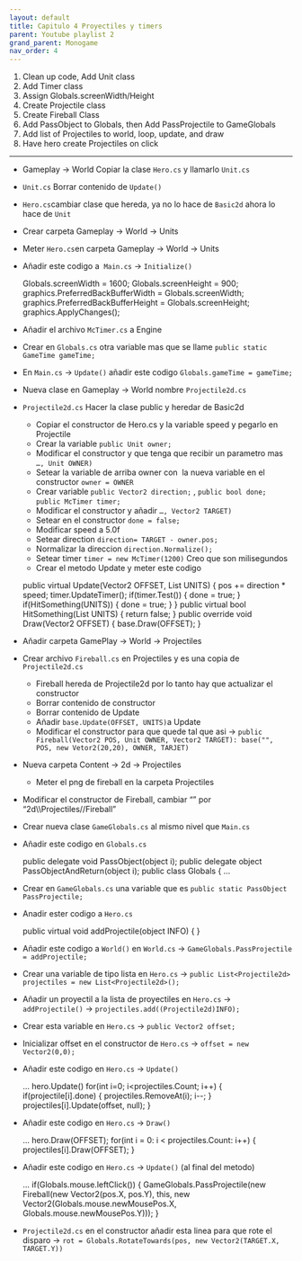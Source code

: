 ```yaml
---
layout: default
title: Capitulo 4 Proyectiles y timers
parent: Youtube playlist 2
grand_parent: Monogame
nav_order: 4
---
```


1.  Clean up code, Add Unit class
2.  Add Timer class
3.  Assign Globals.screenWidth/Height
4.  Create Projectile class
5.  Create Fireball Class
6.  Add PassObject to Globals, then Add PassProjectile to GameGlobals
7.  Add list of Projectiles to world, loop, update, and draw
8.  Have hero create Projectiles on click

---

- Gameplay → World Copiar la clase `Hero.cs` y llamarlo `Unit.cs`
- `Unit.cs` Borrar contenido de `Update()`
- `Hero.cs`cambiar clase que hereda, ya no lo hace de `Basic2d` ahora lo hace de `Unit`
- Crear carpeta Gameplay → World → Units
- Meter `Hero.cs`en carpeta Gameplay → World → Units
- Añadir este codigo a  `Main.cs` → `Initialize()`

  Globals.screenWidth = 1600;
  Globals.screenHeight = 900;
  graphics.PreferredBackBufferWidth = Globals.screenWidth;
  graphics.PreferredBackBufferHeight = Globals.screenHeight;
  graphics.ApplyChanges();

- Añadir el archivo `McTimer.cs` a Engine
- Crear en `Globals.cs` otra variable mas que se llame `public static GameTime gameTime;`
- En `Main.cs` → `Update()` añadir este codigo `Globals.gameTime = gameTime;`
- Nueva clase en Gameplay → World nombre `Projectile2d.cs`
- `Projectile2d.cs` Hacer la clase public y heredar de Basic2d

  - Copiar el constructor de Hero.cs y la variable speed y pegarlo en Projectile
  - Crear la variable `public Unit owner;`
  - Modificar el constructor y que tenga que recibir un parametro mas `…, Unit OWNER)`
  - Setear la variable de arriba owner con  la nueva variable en el constructor `owner = OWNER`
  - Crear variable `public Vector2 direction;` , `public bool done;` `public McTimer timer;`
  - Modificar el constructor y añadir `…, Vector2 TARGET)`
  - Setear en el constructor `done = false;`
  - Modificar speed a 5.0f
  - Setear direction `direction= TARGET - owner.pos;`
  - Normalizar la direccion `direction.Normalize();`
  - Setear timer `timer = new McTimer(1200)` Creo que son milisegundos
  - Crear el metodo Update y meter este codigo

  public virtual Update(Vector2 OFFSET, List<Unit> UNITS)
  {
  pos += direction \* speed;
  timer.UpdateTimer();
  if(timer.Test())
  {
  done = true;
  }
  if(HitSomething(UNITS))
  {
  done = true;
  }
  }
  public virtual bool HitSomething(List<Unit> UNITS)
  {
  return false;
  }
  public override void Draw(Vector2 OFFSET)
  {
  base.Draw(OFFSET);
  }

- Añadir carpeta GamePlay → World → Projectiles
- Crear archivo `Fireball.cs` en Projectiles y es una copia de `Projectile2d.cs`
  - Fireball hereda de Projectile2d por lo tanto hay que actualizar el constructor
  - Borrar contenido de constructor
  - Borrar contenido de Update
  - Añadir `base.Update(OFFSET, UNITS)`a Update
  - Modificar el constructor para que quede tal que asi → `public Fireball(Vector2 POS, Unit OWNER, Vector2 TARGET): base("", POS, new Vetor2(20,20), OWNER, TARJET)`
- Nueva carpeta Content → 2d → Projectiles
  - Meter el png de fireball en la carpeta Projectiles
- Modificar el constructor de Fireball, cambiar “” por “2d\\\\Projectiles//Fireball”
- Crear nueva clase `GameGlobals.cs` al mismo nivel que `Main.cs`
- Añadir este codigo en `Globals.cs`

  public delegate void PassObject(object i);
  public delegate object PassObjectAndReturn(object i);
  public class Globals
  {
  ...

- Crear en `GameGlobals.cs` una variable que es `public static PassObject PassProjectile;`
- Anadir ester codigo a `Hero.cs`

  public virtual void addProjectile(object INFO)
  {
  }

- Añadir este codigo a `World()` en `World.cs` → `GameGlobals.PassProjectile = addProjectile;`
- Crear una variable de tipo lista en `Hero.cs` → `public List<Projectile2d> projectiles = new List<Projectile2d>();`
- Añadir un proyectil a la lista de proyectiles en `Hero.cs` → `addProjectile()` → `projectiles.add((Projectile2d)INFO);`
- Crear esta variable en `Hero.cs` → `public Vector2 offset;`
- Inicializar offset en el constructor de `Hero.cs` → `offset = new Vector2(0,0);`
- Añadir este codigo en `Hero.cs` → `Update()`

  ...
  hero.Update()
  for(int i=0; i<projectiles.Count; i++)
  {
  if(projectile[i].done)
  {
  projectiles.RemoveAt(i);
  i--;
  }
  projectiles[i].Update(offset, null);
  }

- Añadir este codigo en `Hero.cs` → `Draw()`

  ...
  hero.Draw(OFFSET);
  for(int i = 0: i < projectiles.Count: i++)
  {
  projectiles[i].Draw(OFFSET);
  }

- Añadir este codigo en `Hero.cs` → `Update()` (al final del metodo)

  ...
  if(Globals.mouse.leftClick())
  {
  GameGlobals.PassProjectile(new Fireball(new Vector2(pos.X, pos.Y), this, new Vector2(Globals.mouse.newMousePos.X, Globals.mouse.newMousePos.Y)));
  }

- `Projectile2d.cs` en el constructor añadir esta linea para que rote el disparo → `rot = Globals.RotateTowards(pos, new Vector2(TARGET.X, TARGET.Y))`
